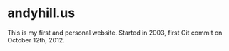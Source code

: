 # andyhill.us

This is my first and personal website. Started in 2003, first Git commit on October 12th, 2012.